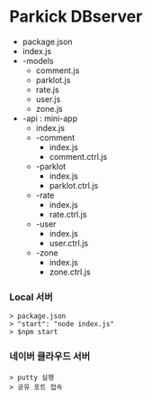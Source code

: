 Parkick DBserver
==================

* package.json
* index.js
* -models
  * comment.js
  * parklot.js
  * rate.js
  * user.js
  * zone.js
* -api  : mini-app
  * index.js
  * -comment
    * index.js
    * comment.ctrl.js
  * -parklot
    * index.js
    * parklot.ctrl.js  
  * -rate
    * index.js
    * rate.ctrl.js 
  * -user
    * index.js
    * user.ctrl.js 
  * -zone
    * index.js
    * zone.ctrl.js
  
### Local 서버  
    > package.json    
    > "start": "node index.js"       
    > $npm start   

### 네이버 클라우드 서버 
    > putty 실행     
    > 공유 포트 접속    
